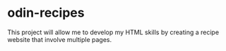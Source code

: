 # odin-recipes
This project will allow me to develop my HTML skills by creating a recipe website that involve multiple pages. 